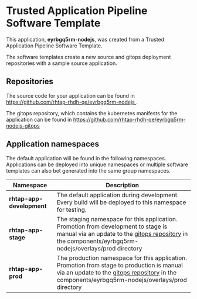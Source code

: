 # Trusted Application Pipeline Software Template

This application, **eyrbgq5rm-nodejs**, was created from a Trusted Application Pipeline Software Template.

The software templates create a new source and gitops deployment repositories with a sample source application. 

## Repositories

The source code for your application can be found in [https://github.com/rhtap-rhdh-qe/eyrbgq5rm-nodejs ](https://github.com/rhtap-rhdh-qe/eyrbgq5rm-nodejs ).
 
The gitops repository, which contains the kubernetes manifests for the application can be found in 
[https://github.com/rhtap-rhdh-qe/eyrbgq5rm-nodejs-gitops ](https://github.com/rhtap-rhdh-qe/eyrbgq5rm-nodejs-gitops ) 

## Application namespaces 

The default application will be found in the following namespaces. Applications can be deployed into unique namespaces or multiple software templates can also bet generated into the same group namespaces.  

|  Namespace   |  Description   |  
| -------- | -------- |   
| **rhtap-app-development** | The default application during development. Every build will be deployed to this namespace for testing. | 
| **rhtap-app-stage** | The staging namespace for this application. Promotion from development to stage is manual via an update to the [gitops repository](https://github.com/rhtap-rhdh-qe/eyrbgq5rm-nodejs-gitops ) in the components/eyrbgq5rm-nodejs/overlays/prod directory |  
| **rhtap-app-prod** | The production namespace for this application. Promotion from stage to production is manual via an update to the [gitops repository](https://github.com/rhtap-rhdh-qe/eyrbgq5rm-nodejs-gitops ) in the components/eyrbgq5rm-nodejs/overlays/prod directory | 